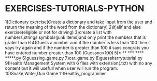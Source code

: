 # EXERCISES-TUTORIALS-PYTHON
1)Dictionary exercise(Create a dictionary and take input from the user and return the meaning of the word from the dictionary)
2)if,elif and else exercise(eligible or not for driving)
3)create a list with numbers,strings,symbols(junk items)and only print the numbers that is grater than 6 
4)Guess a number and if the number is less than 100 then it says try again and if the number is greater than 100 it says congrats you have entered number greater than 100
(Guessno>100)
5)* ** *** **** *****.py
6)guessing_game.py
7)car_game.py
8)guessharrytutorial.py
9)Health Management System with 6 files with extension(.txt) with no any content but it will usefull when user will run the program.
10)Snake,Water,Gun Game 
11)Healthy_programmer

